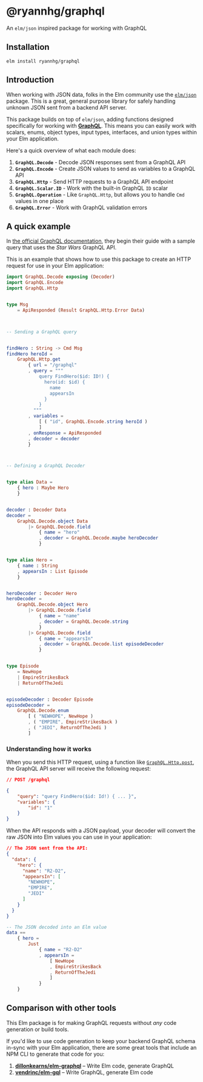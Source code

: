 # __@ryannhg/graphql__

An `elm/json` inspired package for working with GraphQL

## __Installation__

```
elm install ryannhg/graphql
```

## __Introduction__

When working with JSON data, folks in the Elm community use the [`elm/json`](https://package.elm-lang.org/packages/elm/json/latest) package. This is a great, general purpose library for safely handling unknown JSON sent from a backend API server.

This package builds on top of `elm/json`, adding functions designed specifically for working with [__GraphQL__](https://graphql.org/learn/). This means you can easily work with scalars, enums, object types, input types, interfaces, and union types within your Elm application.

Here's a quick overview of what each module does:

1. __`GraphQL.Decode`__ - Decode JSON responses sent from a GraphQL API
1. __`GraphQL.Encode`__ - Create JSON values to send as variables to a GraphQL API
1. __`GraphQL.Http`__ - Send HTTP requests to a GraphQL API endpoint
1. __`GraphQL.Scalar.ID`__ - Work with the built-in GraphQL `ID` scalar
1. __`GraphQL.Operation`__ - Like `GraphQL.Http`, but allows you to handle `Cmd` values in one place
1. __`GraphQL.Error`__ - Work with GraphQL validation errors

## __A quick example__

In [the official GraphQL documentation](https://graphql.org/learn/queries/), they begin their guide with a sample query that uses the _Star Wars_ GraphQL API. 

This is an example that shows how to use this package to create an HTTP request for use in your Elm application:

```elm
import GraphQL.Decode exposing (Decoder)
import GraphQL.Encode
import GraphQL.Http


type Msg
    = ApiResponded (Result GraphQL.Http.Error Data)



-- Sending a GraphQL query


findHero : String -> Cmd Msg
findHero heroId =
    GraphQL.Http.get
        { url = "/graphql"
        , query = """
            query FindHero($id: ID!) {
              hero(id: $id) {
                name
                appearsIn
              }
            }
          """
        , variables =
            [ ( "id", GraphQL.Encode.string heroId )
            ]
        , onResponse = ApiResponded
        , decoder = decoder
        }



-- Defining a GraphQL Decoder


type alias Data =
    { hero : Maybe Hero
    }


decoder : Decoder Data
decoder =
    GraphQL.Decode.object Data
        |> GraphQL.Decode.field
            { name = "hero"
            , decoder = GraphQL.Decode.maybe heroDecoder
            }


type alias Hero =
    { name : String
    , appearsIn : List Episode
    }


heroDecoder : Decoder Hero
heroDecoder =
    GraphQL.Decode.object Hero
        |> GraphQL.Decode.field
            { name = "name"
            , decoder = GraphQL.Decode.string
            }
        |> GraphQL.Decode.field
            { name = "appearsIn"
            , decoder = GraphQL.Decode.list episodeDecoder
            }


type Episode
    = NewHope
    | EmpireStrikesBack
    | ReturnOfTheJedi


episodeDecoder : Decoder Episode
episodeDecoder =
    GraphQL.Decode.enum
        [ ( "NEWHOPE", NewHope )
        , ( "EMPIRE", EmpireStrikesBack )
        , ( "JEDI", ReturnOfTheJedi )
        ]
```

### __Understanding how it works__

When you send this HTTP request, using a function like [`GraphQL.Http.post`](https://package.elm-lang.org/packages/ryannhg/graphql/latest/GraphQL-Http#post), the GraphQL API server will receive the following request:

```json
// POST /graphql

{
    "query": "query FindHero($id: Id!) { ... }",
    "variables": {
        "id": "1"
    }
}
```

When the API responds with a JSON payload, your decoder will convert the raw JSON into Elm values you can use in your application:

```json
// The JSON sent from the API:
{
  "data": {
    "hero": {
      "name": "R2-D2",
      "appearsIn": [
        "NEWHOPE",
        "EMPIRE",
        "JEDI"
      ]
    }
  }
}
```

```elm
-- The JSON decoded into an Elm value
data ==
    { hero =
        Just
            { name = "R2-D2"
            , appearsIn =
                [ NewHope
                , EmpireStrikesBack
                , ReturnOfTheJedi
                ]
            }
    }
```

## __Comparison with other tools__

This Elm package is for making GraphQL requests without _any_ code generation or build tools.

If you'd like to use code generation to keep your backend GraphQL schema in-sync with your Elm application, there are some great tools that include an NPM CLI to generate that code for you:

1. __[dillonkearns/elm-graphql](https://github.com/dillonkearns/elm-graphql)__ – Write Elm code, generate GraphQL
2. __[vendrinc/elm-gql](https://github.com/vendrinc/elm-gql)__ – Write GraphQL, generate Elm code
